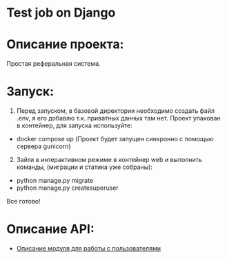 # Test job on Django

# Описание проекта:
Простая реферальная система.

# Запуск:
1) Перед запуском, в базовой директории необходимо создать файл .env, я его добавлю т.к. приватных данных там нет. Проект упакован в контейнер, для запуска используйте:
- docker compose up (Проект будет запущен синхронно с помощью сервера gunicorn)
2) Зайти в интерактивном режиме в контейнер web и выполнить команды, (миграции и статика уже собраны):
- python manage.py migrate 
- python manage.py createsuperuser

Все готово!

# Описание API:
- [Описание модуля для работы с пользователями](./apps/auths/AUTHS.md)
